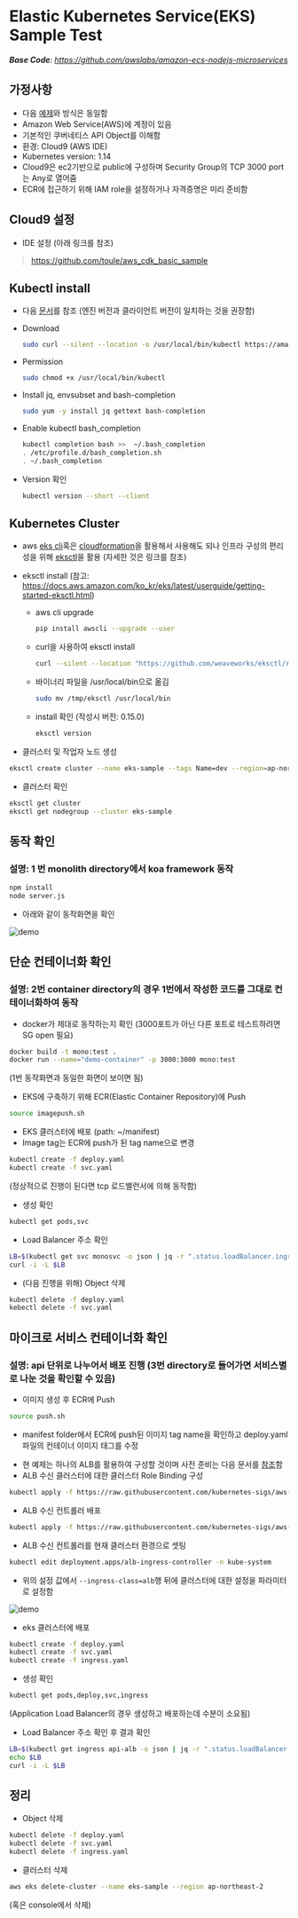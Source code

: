 # Elastic Kubernetes Service(EKS) Sample Test



***Base Code**: https://github.com/awslabs/amazon-ecs-nodejs-microservices*



## 가정사항

* 다음 [예제](https://github.com/toule/gke-k8s-demo)와 방식은 동일함
* Amazon Web Service(AWS)에 계정이 있음
* 기본적인 쿠버네티스 API Object를 이해함
* 환경: Cloud9 (AWS IDE)
* Kubernetes version: 1.14
* Cloud9은 ec2기반으로 public에 구성하며 Security Group의 TCP 3000 port는 Any로 열어줌
* ECR에 접근하기 위해 IAM role을 설정하거나 자격증명은 미리 준비함



## Cloud9 설정

* IDE 설정 (아래 링크를 참조)

> https://github.com/toule/aws_cdk_basic_sample





## Kubectl install

- 다음 [문서](https://eksworkshop.com/020_prerequisites/k8stools/)를 참조 (엔진 버전과 클라이언트 버전이 일치하는 것을 권장함)

- Download

  ```bash
  sudo curl --silent --location -o /usr/local/bin/kubectl https://amazon-eks.s3-us-west-2.amazonaws.com/1.14.6/2019-08-22/bin/linux/amd64/kubectl
  ```

- Permission

  ```bash
  sudo chmod +x /usr/local/bin/kubectl
  ```

- Install jq, envsubset and bash-completion

  ```bash
  sudo yum -y install jq gettext bash-completion
  ```

- Enable kubectl bash_completion

  ```bash
  kubectl completion bash >>  ~/.bash_completion
  . /etc/profile.d/bash_completion.sh
  . ~/.bash_completion
  ```

- Version 확인

  ```bash
  kubectl version --short --client
  ```

  



## Kubernetes Cluster

* aws [eks cli](https://docs.aws.amazon.com/cli/latest/reference/eks/index.html)혹은 [cloudformation](https://github.com/aws-quickstart/quickstart-amazon-eks)을 활용해서 사용해도 되나 인프라 구성의 편리성을 위해 [eksctl](https://github.com/weaveworks/eksctl)을 활용 (자세한 것은 링크를 참조)

* eksctl install (참고: https://docs.aws.amazon.com/ko_kr/eks/latest/userguide/getting-started-eksctl.html)

  * aws cli upgrade

    ```bash
    pip install awscli --upgrade --user
    ```

  * curl을 사용하여 eksctl install

    ```bash
    curl --silent --location "https://github.com/weaveworks/eksctl/releases/download/latest_release/eksctl_$(uname -s)_amd64.tar.gz" | tar xz -C /tmp
    ```

  * 바이너리 파일을 /usr/local/bin으로 옮김

    ```bash
    sudo mv /tmp/eksctl /usr/local/bin
    ```

  * install 확인 (작성시 버전: 0.15.0)

    ```bash
    eksctl version
    ```

    

- 클러스터 및 작업자 노드 생성

```bash
eksctl create cluster --name eks-sample --tags Name=dev --region=ap-northeast-2 --nodegroup-name worker --node-private-networking --vpc-nat-mode Single --asg-access --alb-ingress-access --node-type t3.medium --nodes 2
```



- 클러스터 확인

```bash
eksctl get cluster
eksctl get nodegroup --cluster eks-sample
```





## 동작 확인

### 설명: 1  번 monolith directory에서 koa framework 동작

```bash
npm install
node server.js
```

- 아래와 같이 동작화면을 확인

![demo](./images/demo.png)

  

## 단순 컨테이너화 확인

### 설명: 2번 container directory의 경우 1번에서 작성한 코드를 그대로 컨테이너화하여 동작

* docker가 제대로 동작하는지 확인 (3000포트가 아닌 다른 포트로 테스트하려면 SG open 필요)

```bash
docker build -t mono:test .
docker run --name="demo-container" -p 3000:3000 mono:test
```

(1번 동작화면과 동일한 화면이 보이면 됨)

* EKS에 구축하기 위해 ECR(Elastic Container Repository)에 Push

```bash
source imagepush.sh
```

* EKS 클러스터에 배포 (path: ~/manifest)
* Image tag는 ECR에 push가 된 tag name으로 변경 

```bash
kubectl create -f deploy.yaml
kubectl create -f svc.yaml
```

(정상적으로 진행이 된다면 tcp 로드밸런서에 의해 동작함)

* 생성 확인

```bash
kubectl get pods,svc
```



* Load Balancer 주소 확인

```bash
LB=$(kubectl get svc monosvc -o json | jq -r ".status.loadBalancer.ingress[].hostname")
curl -i -L $LB 
```

* (다음 진행을 위해) Object 삭제

```bash
kubectl delete -f deploy.yaml
kebectl delete -f svc.yaml
```

## 마이크로 서비스 컨테이너화 확인

### 설명: api 단위로 나누어서 배포 진행 (3번 directory로 들어가면 서비스별로 나눈 것을 확인할 수 있음)

* 이미지 생성 후 ECR에 Push

```bash
source push.sh
```

* manifest folder에서 ECR에 push된 이미지 tag name을 확인하고 deploy.yaml파일의 컨테이너 이미지 태그를 수정

- 현 예제는 하나의 ALB를 활용하여 구성할 것이며 사전 준비는 다음 문서를 [참조](https://docs.aws.amazon.com/ko_kr/eks/latest/userguide/alb-ingress.html)함
- ALB 수신 클러스터에 대한 클러스터 Role Binding 구성

```bash
kubectl apply -f https://raw.githubusercontent.com/kubernetes-sigs/aws-alb-ingress-controller/v1.1.4/docs/examples/rbac-role.yaml
```

- ALB 수신 컨트롤러 배포

```bash
kubectl apply -f https://raw.githubusercontent.com/kubernetes-sigs/aws-alb-ingress-controller/v1.1.4/docs/examples/alb-ingress-controller.yaml
```

- ALB 수신 컨트롤러를 현재 클러스터 환경으로 셋팅

```bash
kubectl edit deployment.apps/alb-ingress-controller -n kube-system
```

- 위의 설정 값에서 `--ingress-class=alb`행 뒤에 클러스터에 대한 설정을 파라미터로 설정함

![demo](./images/ingress-setting.png)

* eks 클러스터에 배포

```bash
kubectl create -f deploy.yaml
kubectl create -f svc.yaml
kubectl create -f ingress.yaml 
```

* 생성 확인

```bash
kubectl get pods,deploy,svc,ingress
```

(Application Load Balancer의 경우 생성하고 배포하는데 수분이 소요됨)

* Load Balancer 주소 확인 후 결과 확인

```bash
LB=$(kubectl get ingress api-alb -o json | jq -r ".status.loadBalancer.ingress[].hostname")
echo $LB
curl -i -L $LB
```



## 정리

* Object 삭제

```bash
kubectl delete -f deploy.yaml
kubectl delete -f svc.yaml
kubectl delete -f ingress.yaml
```

* 클러스터 삭제

```bash
aws eks delete-cluster --name eks-sample --region ap-northeast-2
```

(혹은 console에서 삭제)

